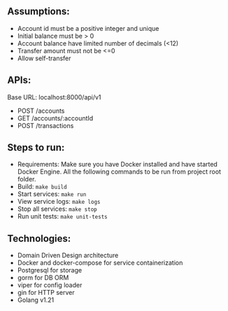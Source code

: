 
Assumptions:
---
- Account id must be a positive integer and unique
- Initial balance must be > 0
- Account balance have limited number of decimals (<12)
- Transfer amount must not be <=0
- Allow self-transfer

APIs:<br/>
---
Base URL: localhost:8000/api/v1
- POST /accounts
- GET /accounts/:accountId
- POST /transactions

Steps to run:
---
- Requirements: Make sure you have Docker installed and have started Docker Engine. All the following commands to be run from project root folder.
- Build: `make build`
- Start services: `make run`
- View service logs: `make logs`
- Stop all services: `make stop`
- Run unit tests: `make unit-tests`

Technologies:
--- 
- Domain Driven Design architecture
- Docker and docker-compose for service containerization
- Postgresql for storage
- gorm for DB ORM
- viper for config loader
- gin for HTTP server
- Golang v1.21
